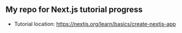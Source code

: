 ## My repo for Next.js tutorial progress

- Tutorial location: 
https://nextjs.org/learn/basics/create-nextjs-app
